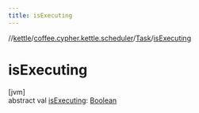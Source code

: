 ```yaml
---
title: isExecuting
---
```

//[kettle](../../../index.html)/[coffee.cypher.kettle.scheduler](../index.html)/[Task](index.html)/[isExecuting](is-executing.html)



# isExecuting



[jvm]\
abstract val [isExecuting](is-executing.html): [Boolean](https://kotlinlang.org/api/latest/jvm/stdlib/kotlin/-boolean/index.html)




